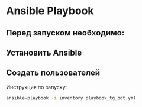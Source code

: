 # Ansible Playbook

## Перед запуском необходимо:

## Установить Ansible

## Создать пользователей

Инструкция по запуску:

```bash
ansible-playbook -i inventory playbook_tg_bot.yml
```
